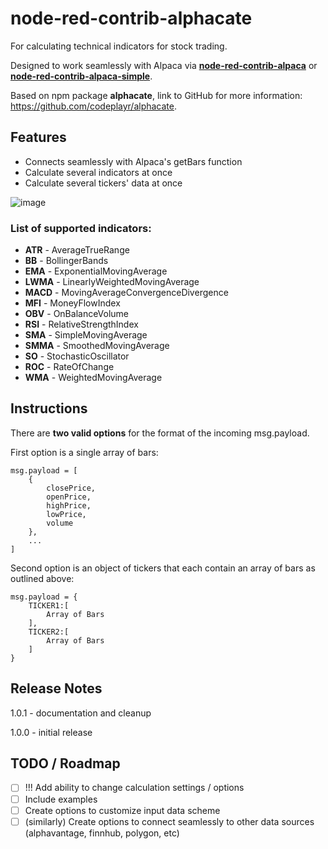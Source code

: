 # node-red-contrib-alphacate
For calculating technical indicators for stock trading.

Designed to work seamlessly with Alpaca via [**node-red-contrib-alpaca**](https://flows.nodered.org/node/node-red-contrib-alpaca) or [**node-red-contrib-alpaca-simple**](https://flows.nodered.org/node/node-red-contrib-alpaca-simple).

Based on npm package **alphacate**, link to GitHub for more information: https://github.com/codeplayr/alphacate.

## Features

* Connects seamlessly with Alpaca's getBars function
* Calculate several indicators at once
* Calculate several tickers' data at once

![image](https://user-images.githubusercontent.com/66855036/123717050-a523e900-d841-11eb-8295-351c4faff6ed.png)

### List of supported indicators:
 * **ATR** - AverageTrueRange
 * **BB** - BollingerBands
 * **EMA** - ExponentialMovingAverage
 * **LWMA** - LinearlyWeightedMovingAverage
 * **MACD** - MovingAverageConvergenceDivergence
 * **MFI** - MoneyFlowIndex
 * **OBV** - OnBalanceVolume
 * **RSI** - RelativeStrengthIndex
 * **SMA** - SimpleMovingAverage
 * **SMMA** - SmoothedMovingAverage
 * **SO** - StochasticOscillator
 * **ROC** - RateOfChange
 * **WMA** - WeightedMovingAverage

## Instructions

There are **two valid options** for the format of the incoming msg.payload.

First option is a single array of bars:

```
msg.payload = [
    {
        closePrice,
        openPrice,
        highPrice,
        lowPrice,
        volume
    },
    ...
]
```

Second option is an object of tickers that each contain an array of bars as outlined above:

```
msg.payload = {
    TICKER1:[
        Array of Bars
    ],
    TICKER2:[
        Array of Bars
    ]
}
```

## Release Notes
1.0.1 - documentation and cleanup

1.0.0 - initial release

## TODO / Roadmap
* [ ] !!! Add ability to change calculation settings / options
* [ ] Include examples
* [ ] Create options to customize input data scheme
* [ ] (similarly) Create options to connect seamlessly to other data sources (alphavantage, finnhub, polygon, etc)
